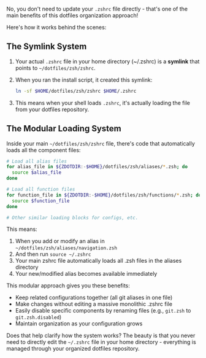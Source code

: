 No, you don't need to update your `.zshrc` file directly - that's one of the main benefits of this dotfiles organization approach!

Here's how it works behind the scenes:

## The Symlink System

1. Your actual `.zshrc` file in your home directory (~/.zshrc) is a **symlink** that points to `~/dotfiles/zsh/zshrc`.

2. When you ran the install script, it created this symlink:
   ```bash
   ln -sf $HOME/dotfiles/zsh/zshrc $HOME/.zshrc
   ```

3. This means when your shell loads `.zshrc`, it's actually loading the file from your dotfiles repository.

## The Modular Loading System

Inside your main `~/dotfiles/zsh/zshrc` file, there's code that automatically loads all the component files:

```bash
# Load all alias files
for alias_file in ${ZDOTDIR:-$HOME}/dotfiles/zsh/aliases/*.zsh; do
  source $alias_file
done

# Load all function files 
for function_file in ${ZDOTDIR:-$HOME}/dotfiles/zsh/functions/*.zsh; do
  source $function_file
done

# Other similar loading blocks for configs, etc.
```

This means:

1. When you add or modify an alias in `~/dotfiles/zsh/aliases/navigation.zsh`
2. And then run `source ~/.zshrc`
3. Your main zshrc file automatically loads all .zsh files in the aliases directory
4. Your new/modified alias becomes available immediately

This modular approach gives you these benefits:
- Keep related configurations together (all git aliases in one file)
- Make changes without editing a massive monolithic .zshrc file
- Easily disable specific components by renaming files (e.g., `git.zsh` to `git.zsh.disabled`)
- Maintain organization as your configuration grows

Does that help clarify how the system works? The beauty is that you never need to directly edit the `~/.zshrc` file in your home directory - everything is managed through your organized dotfiles repository.